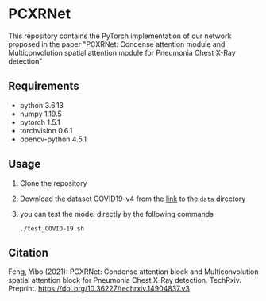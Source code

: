 # PCXRNet

This repository contains the PyTorch implementation of our network proposed in the paper "PCXRNet: Condense attention module and Multiconvolution spatial attention module for Pneumonia Chest X-Ray detection"


## Requirements
- python		3.6.13
- numpy	   	  1.19.5		
- pytorch	  	1.5.1
- torchvision	 0.6.1
- opencv-python	4.5.1


## Usage
1. Clone the repository

2. Download the dataset COVID19-v4 from the [link](https://www.kaggle.com/tawsifurrahman/covid19-radiography-database) to the  `data` directory

3. you can  test the model directly by the following commands

   ```
   ./test_COVID-19.sh
   ```

   


## Citation
Feng, Yibo (2021): PCXRNet: Condense attention block and Multiconvolution spatial attention block for Pneumonia Chest X-Ray detection. TechRxiv. Preprint. https://doi.org/10.36227/techrxiv.14904837.v3 
